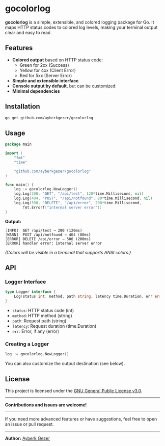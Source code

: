 # gocolorlog

**gocolorlog** is a simple, extensible, and colored logging package for Go.
It maps HTTP status codes to colored log levels, making your terminal output clear and easy to read.

## Features

- **Colored output** based on HTTP status code:
  - Green for 2xx (Success)
  - Yellow for 4xx (Client Error)
  - Red for 5xx (Server Error)
- **Simple and extensible interface**
- **Console output by default**, but can be customized
- **Minimal dependencies**

## Installation

```sh
go get github.com/ayberkgezer/gocolorlog
```

## Usage

```go
package main

import (
	"fmt"
	"time"

	"github.com/ayberkgezer/gocolorlog"
)

func main() {
	log := gocolorlog.NewLogger()
	log.Log(200, "GET", "/api/test", 120*time.Millisecond, nil)
	log.Log(404, "POST", "/api/notfound", 80*time.Millisecond, nil)
	log.Log(500, "DELETE", "/api/error", 200*time.Millisecond,
		fmt.Errorf("internal server error"))
}
```

**Output:**
```
[INFO]  GET /api/test → 200 (120ms)
[WARN]  POST /api/notfound → 404 (80ms)
[ERROR] DELETE /api/error → 500 (200ms)
[ERROR] handler error: internal server error
```
*(Colors will be visible in a terminal that supports ANSI colors.)*

## API

### Logger Interface

```go
type Logger interface {
    Log(status int, method, path string, latency time.Duration, err error)
}
```

- `status`: HTTP status code (int)
- `method`: HTTP method (string)
- `path`: Request path (string)
- `latency`: Request duration (time.Duration)
- `err`: Error, if any (error)

### Creating a Logger

```go
log := gocolorlog.NewLogger()
```

You can also customize the output destination (see below).

## License

This project is licensed under the [GNU General Public License v3.0](LICENSE).

---

**Contributions and issues are welcome!**

---

If you need more advanced features or have suggestions, feel free to open an issue or pull request.

---

**Author:** [Ayberk Gezer](https://github.com/ayberkgezer)
